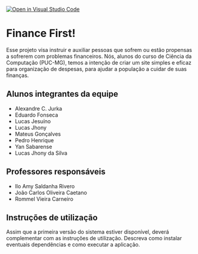 [![Open in Visual Studio Code](https://classroom.github.com/assets/open-in-vscode-c66648af7eb3fe8bc4f294546bfd86ef473780cde1dea487d3c4ff354943c9ae.svg)](https://classroom.github.com/online_ide?assignment_repo_id=8477453&assignment_repo_type=AssignmentRepo)
# Finance First!

Esse projeto visa instruir e auxiliar pessoas que sofrem ou estão propensas a sofrerem com problemas financeiros. Nós, alunos do curso de Ciência da Computação (PUC-MG), temos a intenção de criar um site simples e eficaz para organização de despesas, para ajudar a população a cuidar de suas finanças.


## Alunos integrantes da equipe

* Alexandre C. Jurka
* Eduardo Fonseca
* Lucas Jesuíno
* Lucas Jhony
* Mateus Gonçalves
* Pedro Henrique
* Yan Sabarense 
* Lucas Jhony da Silva

## Professores responsáveis

* Ilo Amy Saldanha Rivero
* João Carlos Oliveira Caetano
* Rommel Vieira Carneiro

## Instruções de utilização

Assim que a primeira versão do sistema estiver disponível, deverá complementar com as instruções de utilização. Descreva como instalar eventuais dependências e como executar a aplicação.

